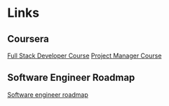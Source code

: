 # Links

## Coursera

[Full Stack Developer Course](https://www.coursera.org/professional-certificates/ibm-full-stack-javascript-developer)
[Project Manager Course](https://www.coursera.org/professional-certificates/google-project-management)

## Software Engineer Roadmap

[Software engineer roadmap](https://roadmap.sh)